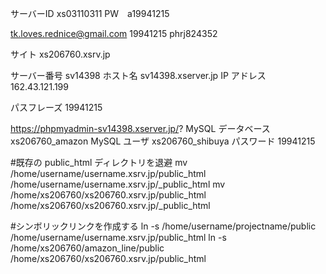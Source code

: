 サーバーID	xs03110311
PW　a19941215



tk.loves.rednice@gmail.com
19941215
phrj824352

サイト      xs206760.xsrv.jp

サーバー番号	sv14398
ホスト名		sv14398.xserver.jp
IP アドレス	162.43.121.199

パスフレーズ    19941215

https://phpmyadmin-sv14398.xserver.jp/?
MySQL データベース		xs206760_amazon
MySQL ユーザ		xs206760_shibuya
パスワード			19941215

#既存の public_html ディレクトリを退避
mv /home/username/username.xsrv.jp/public_html /home/username/username.xsrv.jp/\_public_html
mv /home/xs206760/xs206760.xsrv.jp/public_html /home/xs206760/xs206760.xsrv.jp/\_public_html

#シンボリックリンクを作成する
ln -s /home/username/projectname/public /home/username/username.xsrv.jp/public_html
ln -s /home/xs206760/amazon_line/public /home/xs206760/xs206760.xsrv.jp/public_html
